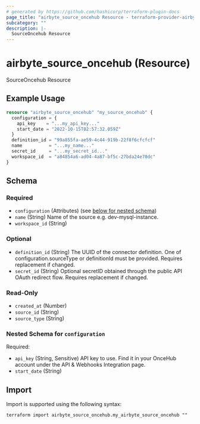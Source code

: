 ```yaml
---
# generated by https://github.com/hashicorp/terraform-plugin-docs
page_title: "airbyte_source_oncehub Resource - terraform-provider-airbyte"
subcategory: ""
description: |-
  SourceOncehub Resource
---
```


# airbyte_source_oncehub (Resource)

SourceOncehub Resource

## Example Usage

```terraform
resource "airbyte_source_oncehub" "my_source_oncehub" {
  configuration = {
    api_key    = "...my_api_key..."
    start_date = "2022-10-15T02:57:32.059Z"
  }
  definition_id = "99a855fa-ae59-4c44-919b-22f8f6cfcfcf"
  name          = "...my_name..."
  secret_id     = "...my_secret_id..."
  workspace_id  = "a84854a6-ad04-4a87-bf5c-27bda24e70dc"
}
```

<!-- schema generated by tfplugindocs -->
## Schema

### Required

- `configuration` (Attributes) (see [below for nested schema](#nestedatt--configuration))
- `name` (String) Name of the source e.g. dev-mysql-instance.
- `workspace_id` (String)

### Optional

- `definition_id` (String) The UUID of the connector definition. One of configuration.sourceType or definitionId must be provided. Requires replacement if changed.
- `secret_id` (String) Optional secretID obtained through the public API OAuth redirect flow. Requires replacement if changed.

### Read-Only

- `created_at` (Number)
- `source_id` (String)
- `source_type` (String)

<a id="nestedatt--configuration"></a>
### Nested Schema for `configuration`

Required:

- `api_key` (String, Sensitive) API key to use. Find it in your OnceHub account under the API & Webhooks Integration page.
- `start_date` (String)

## Import

Import is supported using the following syntax:

```shell
terraform import airbyte_source_oncehub.my_airbyte_source_oncehub ""
```
